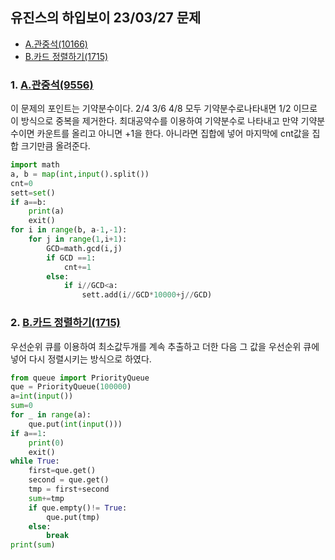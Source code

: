 ## 유진스의 하입보이 23/03/27 문제
- [A.관중석(10166)](https://www.acmicpc.net/problem/10166)  
- [B.카드 정렬하기(1715)](https://www.acmicpc.net/problem/1715)  

### 1. [A.관중석(9556)](https://www.acmicpc.net/problem/10166)  

이 문제의 포인트는 기약분수이다. 2/4 3/6 4/8 모두 기약분수로나타내면 1/2 이므로 이 방식으로 중복을 제거한다.
최대공약수를 이용하여 기약분수로 나타내고  만약 기약분수이면 카운트를 올리고 아니면 +1을 한다. 아니라면 집합에 넣어 마지막에 cnt값을 집합 크기만큼 올려준다.

```python
import math
a, b = map(int,input().split())
cnt=0
sett=set()
if a==b:
    print(a)
    exit()
for i in range(b, a-1,-1):
    for j in range(1,i+1):
        GCD=math.gcd(i,j)
        if GCD ==1:
            cnt+=1
        else:
            if i//GCD<a:
                sett.add(i//GCD*10000+j//GCD)

```


### 2. [B.카드 정렬하기(1715)](https://www.acmicpc.net/problem/19539)  

우선순위 큐를 이용하여 최소값두개를 계속 추출하고 더한 다음 그 값을 우선순위 큐에 넣어 다시 정렬시키는 방식으로 하였다.
```python
from queue import PriorityQueue
que = PriorityQueue(100000)
a=int(input())
sum=0
for _ in range(a):
    que.put(int(input()))
if a==1:
    print(0)
    exit()
while True:
    first=que.get()
    second = que.get()
    tmp = first+second
    sum+=tmp
    if que.empty()!= True:
        que.put(tmp)
    else:
        break
print(sum)

```
